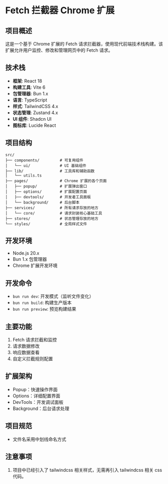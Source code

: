 # Fetch 拦截器 Chrome 扩展

## 项目概述
这是一个基于 Chrome 扩展的 Fetch 请求拦截器，使用现代前端技术栈构建。该扩展允许用户监控、修改和管理网页中的 Fetch 请求。

## 技术栈
- **框架**: React 18
- **构建工具**: Vite 6
- **包管理器**: Bun 1.x
- **语言**: TypeScript
- **样式**: TailwindCSS 4.x
- **状态管理**: Zustand 4.x
- **UI 组件**: Shadcn UI
- **图标库**: Lucide React

## 项目结构
```
src/
├── components/         # 可复用组件
│   └── ui/             # UI 基础组件
├── lib/                # 工具库和辅助函数
│   └── utils.ts
├── pages/              # Chrome 扩展的各个页面
│   ├── popup/          # 扩展弹出窗口
│   ├── options/        # 扩展配置页面
│   ├── devtools/       # 开发者工具面板
│   └── background/     # 后台脚本
├── services/           # 所有请求存放的地方
│   └── core/           # 请求封装核心基础工具
├── stores/             # 状态管理存放的地方
└── styles/             # 全局样式文件
```

## 开发环境
- Node.js 20.x
- Bun 1.x 包管理器
- Chrome 扩展开发环境

## 开发命令
- `bun run dev`: 开发模式（监听文件变化）
- `bun run build`: 构建生产版本
- `bun run preview`: 预览构建结果

## 主要功能
1. Fetch 请求拦截和监控
2. 请求数据修改
3. 响应数据查看
4. 自定义拦截规则配置

## 扩展架构
- Popup：快速操作界面
- Options：详细配置界面
- DevTools：开发调试面板
- Background：后台请求处理

## 项目规范
- 文件名采用中划线命名方式

## 注意事项
1. 项目中已经引入了 tailwindcss 相关样式，无需再引入 tailwindcss 相关 css 代码。
